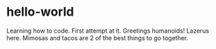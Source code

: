 # hello-world
Learning how to code. First attempt at it.
Greetings humanoids! Lazerus here. Mimosas and tacos are 2 of the best things to go together. 
